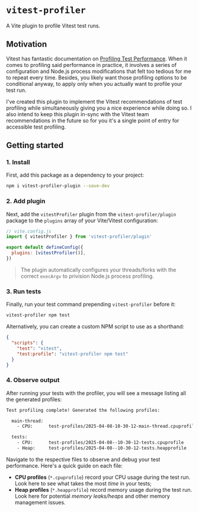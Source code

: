 # `vitest-profiler`

A Vite plugin to profile Vitest test runs.

## Motivation

Vitest has fantastic documentation on [Profiling Test Performance](https://vitest.dev/guide/profiling-test-performance.html). When it comes to profiling said performance in practice, it involves a series of configuration and Node.js process modifications that felt too tedious for me to repeat every time. Besides, you likely want those profiling options to be conditional anyway, to apply only when you actually want to profile your test run.

I've created this plugin to implement the Vitest recommendations of test profiling while simultaneously giving you a nice experience while doing so. I also intend to keep this plugin in-sync with the Vitest team recommendations in the future so for you it's a single point of entry for accessible test profiling.

## Getting started

### 1. Install

First, add this package as a dependency to your project:

```sh
npm i vitest-profiler-plugin --save-dev
```

### 2. Add plugin

Next, add the `vitestProfiler` plugin from the `vitest-profiler/plugin` package to the `plugins` array of your Vite/Vitest configuration:

```js
// vite.config.js
import { vitestProfiler } from 'vitest-profiler/plugin'

export default defineConfig({
  plugins: [vitestProfiler()],
})
```

> The plugin automatically configures your threads/forks with the correct `execArgv` to privision Node.js process profiling.

### 3. Run tests

Finally, run your test command prepending `vitest-profiler` before it:

```sh
vitest-profiler npm test
```

Alternatively, you can create a custom NPM script to use as a shorthand:

```json
{
  "scripts": {
    "test": "vitest",
    "test:profile": "vitest-profiler npm test"
  }
}
```

### 4. Observe output

After running your tests with the profiler, you will see a message listing all the generated profiles:

```sh
Test profiling complete! Generated the following profiles:

  main-thread:
    - CPU:      test-profiles/2025-04-08-10-30-12-main-thread.cpuprofile

  tests:
    - CPU:      test-profiles/2025-04-08--10-30-12-tests.cpuprofile
    - Heap:     test-profiles/2025-04-08--10-30-12-tests.heapprofile
```

Navigate to the respective files to observe and debug your test performance. Here's a quick guide on each file:

- **CPU profiles** (`*.cpuprofile`) record your CPU usage during the test run. Look here to see what takes the most _time_ in your tests;
- **Heap profiles** (`*.heapprofile`) record memory usage during the test run. Look here for potential _memory leaks/heaps_ and other memory management issues.
